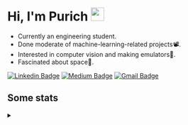 <h1 align="left">Hi, I'm Purich
<img src="https://media.giphy.com/media/hvRJCLFzcasrR4ia7z/giphy.gif" width="30px"/></h1>

* Currently an engineering student.
* Done moderate of machine-learning-related projects:film_projector:.
* Interested in computer vision and making emulators:space_invader:.
* Fascinated about space:milky_way:.

[![Linkedin Badge](https://img.shields.io/badge/-Purich-blue?style=flat-square&logo=Linkedin&logoColor=white&link=https://www.linkedin.com/in/purich-siritip-16b3b3255/)](https://www.linkedin.com/in/purich-siritip-16b3b3255) [![Medium Badge](https://img.shields.io/badge/-@purich-gray?style=flat-square&labelColor=000000&logo=Medium&link=https://medium.com/@phuritsiritip)](https://medium.com/@phuritsiritip)
[![Gmail Badge](https://img.shields.io/badge/-mark.phurit@gmail.com-c14438?style=flat-square&logo=Gmail&logoColor=white&link=mailto:mark.phurit@gmail.com)](mailto:mark.phurit@gmail.com)

## Some stats

<details>
  <summary></summary>
  
  <!--START_SECTION:waka-->
**I'm an Early 🐤** 

```text
🌞 Morning                265 commits         ██████████░░░░░░░░░░░░░░░   38.41 % 
🌆 Daytime                213 commits         ████████░░░░░░░░░░░░░░░░░   30.87 % 
🌃 Evening                175 commits         ██████░░░░░░░░░░░░░░░░░░░   25.36 % 
🌙 Night                  37 commits          █░░░░░░░░░░░░░░░░░░░░░░░░   05.36 % 
```


📊 **This Week I Spent My Time On** 

```text
💬 Programming Languages: 
Python                   4 hrs 30 mins       █████████████████████████   100.00 % 

🐱‍💻 Projects: 
gad                      3 hrs 47 mins       █████████████████████░░░░   83.99 % 
Computer Programming     43 mins             ████░░░░░░░░░░░░░░░░░░░░░   16.01 % 
```


<!--END_SECTION:waka-->

  <!--START_SECTION:waka-simple-->

```text
From: 19 January 2023 - To: 12 July 2023

Total Time: 53 hrs 9 mins

Python       48 hrs 32 mins  ██████████████████████▓░░   91.32 %
C++          1 hr 42 mins    ▓░░░░░░░░░░░░░░░░░░░░░░░░   03.22 %
YAML         50 mins         ▒░░░░░░░░░░░░░░░░░░░░░░░░   01.59 %
Markdown     37 mins         ▒░░░░░░░░░░░░░░░░░░░░░░░░   01.17 %
Git Config   18 mins         ░░░░░░░░░░░░░░░░░░░░░░░░░   00.57 %
CSV          17 mins         ░░░░░░░░░░░░░░░░░░░░░░░░░   00.54 %
```

<!--END_SECTION:waka-simple-->

  <!--![Anurag's GitHub stats](https://github-readme-stats.vercel.app/api?username=vikimark&show_icons=true&theme=gruvbox_light)-->
  
</details>

<!--
**vikimark/vikimark** is a ✨ _special_ ✨ repository because its `README.md` (this file) appears on your GitHub profile.

Here are some ideas to get you started:

- 🔭 I’m currently working on ...
- 🌱 I’m currently learning ...
- 👯 I’m looking to collaborate on ...
- 🤔 I’m looking for help with ...
- 💬 Ask me about ...
- 📫 How to reach me: ...
- 😄 Pronouns: ...
- ⚡ Fun fact: ...
-->
